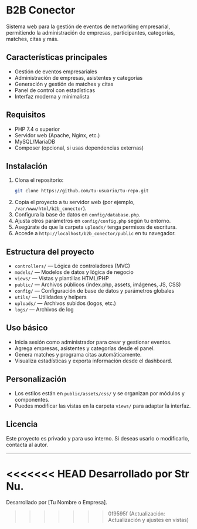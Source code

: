 # B2B Conector

Sistema web para la gestión de eventos de networking empresarial, permitiendo la administración de empresas, participantes, categorías, matches, citas y más.

## Características principales
- Gestión de eventos empresariales
- Administración de empresas, asistentes y categorías
- Generación y gestión de matches y citas
- Panel de control con estadísticas
- Interfaz moderna y minimalista

## Requisitos
- PHP 7.4 o superior
- Servidor web (Apache, Nginx, etc.)
- MySQL/MariaDB
- Composer (opcional, si usas dependencias externas)

## Instalación
1. Clona el repositorio:
   ```bash
   git clone https://github.com/tu-usuario/tu-repo.git
   ```
2. Copia el proyecto a tu servidor web (por ejemplo, `/var/www/html/b2b_conector`).
3. Configura la base de datos en `config/database.php`.
4. Ajusta otros parámetros en `config/config.php` según tu entorno.
5. Asegúrate de que la carpeta `uploads/` tenga permisos de escritura.
6. Accede a `http://localhost/b2b_conector/public` en tu navegador.

## Estructura del proyecto
- `controllers/` — Lógica de controladores (MVC)
- `models/` — Modelos de datos y lógica de negocio
- `views/` — Vistas y plantillas HTML/PHP
- `public/` — Archivos públicos (index.php, assets, imágenes, JS, CSS)
- `config/` — Configuración de base de datos y parámetros globales
- `utils/` — Utilidades y helpers
- `uploads/` — Archivos subidos (logos, etc.)
- `logs/` — Archivos de log

## Uso básico
- Inicia sesión como administrador para crear y gestionar eventos.
- Agrega empresas, asistentes y categorías desde el panel.
- Genera matches y programa citas automáticamente.
- Visualiza estadísticas y exporta información desde el dashboard.

## Personalización
- Los estilos están en `public/assets/css/` y se organizan por módulos y componentes.
- Puedes modificar las vistas en la carpeta `views/` para adaptar la interfaz.

## Licencia
Este proyecto es privado y para uso interno. Si deseas usarlo o modificarlo, contacta al autor.

---

<<<<<<< HEAD
Desarrollado por Str Nu.
=======
Desarrollado por [Tu Nombre o Empresa].
>>>>>>> 0f9595f (Actualización: Actualización y ajustes en vistas)
